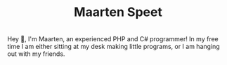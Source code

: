 <h1 align="center">Maarten Speet</h1>

<br>
Hey 👋, I'm Maarten, an experienced PHP and C# programmer!
In my free time I am either sitting at my desk making little programs, or I am hanging out with my friends.
<br>
